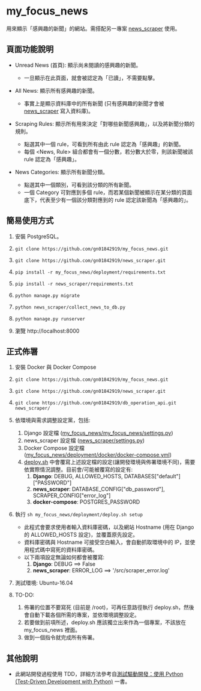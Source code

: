# my_focus_news
用來顯示「感興趣的新聞」的網站。需搭配另一專案 [news_scraper](https://github.com/gn01842919/news_scraper) 使用。


## 頁面功能說明
- Unread News (首頁): 顯示尚未閱讀的感興趣的新聞。
  - 一旦顯示在此頁面，就會被認定為「已讀」，不需要點擊。

- All News: 顯示所有感興趣的新聞。
  - 事實上是顯示資料庫中的所有新聞 (只有感興趣的新聞才會被 [news_scraper](https://github.com/gn01842919/news_scraper) 寫入資料庫)。

- Scraping Rules: 顯示所有用來決定「對哪些新聞感興趣」，以及將新聞分類的規則。
  - 點選其中一個 rule，可看到所有由此 rule 認定為「感興趣」的新聞。
  - 每個 <News, Rule> 組合都會有一個分數，若分數大於零，則該新聞被該 rule 認定為「感興趣」。

- News Categories: 顯示所有新聞分類。
  - 點選其中一個類別，可看到該分類的所有新聞。
  - 一個 Category 可對應到多個 rule，而若某個新聞被顯示在某分類的頁面底下，代表至少有一個該分類對應到的 rule 認定該新聞為「感興趣的」。


## 簡易使用方式
1. 安裝 PostgreSQL。

2. `git clone https://github.com/gn01842919/my_focus_news.git`

3. `git clone https://github.com/gn01842919/news_scraper.git`

4. `pip install -r my_focus_news/deployment/requirements.txt`

5. `pip install -r news_scraper/requirements.txt`

6. `python manage.py migrate`

7. `python news_scraper/collect_news_to_db.py`

8. `python manage.py runserver`

9. 瀏覽 http://localhost:8000


## 正式佈署
1. 安裝 Docker 與 Docker Compose

2. `git clone https://github.com/gn01842919/my_focus_news.git`

3. `git clone https://github.com/gn01842919/news_scraper.git`

4. `git clone https://github.com/gn01842919/db_operation_api.git news_scraper/`

5. 依環境與需求調整設定黨，包括:
    1. Django 設定檔 ([my_focus_news/my_focus_news/settings.py](./my_focus_news/settings.py))
    2. news_scraper 設定檔 ([news_scraper/settings.py](https://github.com/gn01842919/news_scraper/blob/master/settings.py))
    3. Docker Compose 設定檔 ([my_focus_news/deployment/docker/docker-compose.yml](./deployment/docker/docker-compose.yml))
    4. [deploy.sh](./deployment/deploy.sh) 中會覆寫上述設定檔的設定(讓開發環境與佈署環境不同)，需要依實際情況調整。目前會/可能被覆寫的設定有:
          1. **Django**: DEBUG, ALLOWED_HOSTS, DATABASES["default"]["PASSWORD"]
          2. **news_scraper**: DATABASE_CONFIG["db_password"], SCRAPER_CONFIG["error_log"]
          3. **docker-compose**: POSTGRES_PASSWORD

6. 執行 `sh my_focus_news/deployment/deploy.sh setup`
    - 此程式會要求使用者輸入資料庫密碼，以及網站 Hostname (用在 Django 的 ALLOWED_HOSTS 設定)，並覆蓋原先設定。
    - 資料庫密碼與 Hostname 可接受空白輸入，會自動抓取環境中的 IP，並使用程式碼中寫死的資料庫密碼。
    - 以下兩項設定無論如何都會被覆寫:
        1. **Django**: DEBUG ==> False
        2. **news_scraper**: ERROR_LOG ==> '/src/scraper_error.log'

7. 測試環境: Ubuntu-16.04

8. TO-DO:
    1. 佈署的位置不要寫死 (目前是 /root)，可再任意路徑執行 deploy.sh，然後會自動下載各個所需的專案，並依環境調整設定。
    2. 若要做到前項所述，deploy.sh 應該獨立出來作為一個專案，不該放在 my_focus_news 裡面。
    3. 做到一個指令就完成所有佈署。


## 其他說明
- 此網站開發過程使用 TDD，詳細方法參考自[測試驅動開發：使用 Python (Test-Driven Development with Python)](https://www.tenlong.com.tw/products/9789864760244) 一書。
